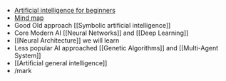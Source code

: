 - [Artificial intelligence for beginners](https://microsoft.github.io/AI-For-Beginners/?id=artificial-intelligence-for-beginners-a-curriculum)
- [Mind map](https://soshnikov.com/courses/ai-for-beginners/mindmap.html)
- Good Old approach [[Symbolic artificial intelligence]]
- Core Modern AI [[Neural Networks]] and [[Deep Learning]]
- [[Neural Architecture]] we will learn
- Less popular AI approached [[Genetic Algorithms]] and [[Multi-Agent System]]
- [[Artificial general intelligence]]
- /mark